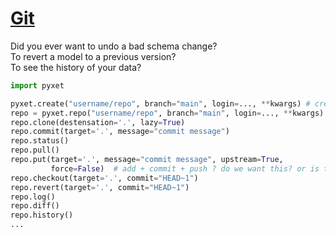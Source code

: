 # [Git](https://git-scm.com)

Did you ever want to undo a bad schema change?   
To revert a model to a previous version?    
To see the history of your data?

```python
import pyxet

pyxet.create("username/repo", branch="main", login=..., **kwargs) # create a new repo
repo = pyxet.repo("username/repo", branch="main", login=..., **kwargs)
repo.clone(destensation='.', lazy=True)
repo.commit(target='.', message="commit message")
repo.status()
repo.pull()
repo.put(target='.', message="commit message", upstream=True,
         force=False)  # add + commit + push ? do we want this? or is the copy() enough?
repo.checkout(target='.', commit="HEAD~1")
repo.revert(target='.', commit="HEAD~1")
repo.log()
repo.diff()
repo.history()
...
```